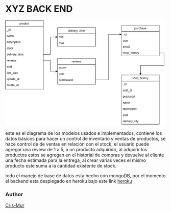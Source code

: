 # XYZ BACK END



![models](./docs/models.png)

este es el diagrama de los modelos usados e implementados, contiene los datos básicos para hacer un control de inventario y ventas de productos, se hace control de de ventas en relación con el stock, el usuario puede agregar una review de 1 a 5, a un producto adquirido, al adquirir los productos estos se agregan en el historial de compras y devuelve al cliente una fecha estimada para la entrega, al crear varias veces el mismo producto este suma a la cantidad existente de stock.

todo el manejo de base de datos esta hecho con mongoDB, por el momento el backend esta desplegado en heroku bajo este link [heroku](https://xyzbackennd.herokuapp.com/) 

### Author 

[Cris-Mur](https://github.com/Cris-Mur)

